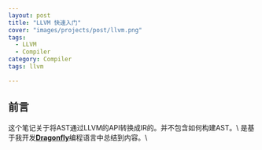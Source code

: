 ```yaml
---
layout: post
title: "LLVM 快速入门"
cover: "images/projects/post/llvm.png"
tags:
  - LLVM
  - Compiler
category: Compiler
tags: llvm

---
```



## 前言
这个笔记关于将AST通过LLVM的API转换成IR的。并不包含如何构建AST。\\
是基于我开发[**Dragonfly**](http://dragonfly-lang.org/)编程语言中总结到内容。\\